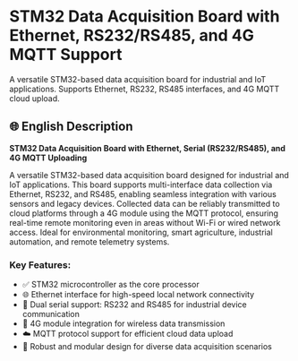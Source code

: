 # STM32 Data Acquisition Board with Ethernet, RS232/RS485, and 4G MQTT Support

A versatile STM32-based data acquisition board for industrial and IoT applications. Supports Ethernet, RS232, RS485 interfaces, and 4G MQTT cloud upload.

## 🌐 English Description

**STM32 Data Acquisition Board with Ethernet, Serial (RS232/RS485), and 4G MQTT Uploading**

A versatile STM32-based data acquisition board designed for industrial and IoT applications. This board supports multi-interface data collection via Ethernet, RS232, and RS485, enabling seamless integration with various sensors and legacy devices. Collected data can be reliably transmitted to cloud platforms through a 4G module using the MQTT protocol, ensuring real-time remote monitoring even in areas without Wi-Fi or wired network access. Ideal for environmental monitoring, smart agriculture, industrial automation, and remote telemetry systems.

### Key Features:
- ✅ STM32 microcontroller as the core processor
- 🌐 Ethernet interface for high-speed local network connectivity
- 🔌 Dual serial support: RS232 and RS485 for industrial device communication
- 📶 4G module integration for wireless data transmission
- ☁️ MQTT protocol support for efficient cloud data upload
- 🔧 Robust and modular design for diverse data acquisition scenarios  